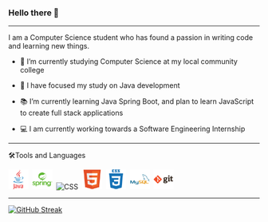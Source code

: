 ### Hello there 👋
---

I am a Computer Science student who has found a passion in writing code and learning new things. 

- 🔭 I’m currently studying Computer Science at my local community college

- :green_book: I have focused my study on Java development

- :books: I’m currently learning Java Spring Boot, and plan to learn JavaScript to create full stack applications

- :computer: I am currently working towards a Software Engineering Internship

---

:hammer_and_wrench:Tools and Languages

 <div>

<img src="https://github.com/devicons/devicon/blob/master/icons/java/java-original-wordmark.svg" title="Java" alt="Java" width="40" height="40"/>&nbsp;
<img src="https://github.com/devicons/devicon/blob/master/icons/spring/spring-original-wordmark.svg" title="Spring" alt="Spring" width="40" height="40"/>&nbsp;
<img src="https://cdn.jsdelivr.net/gh/devicons/devicon/icons/javascript/javascript-original.svg"  title="Javascript" alt="CSS" width="40" height="40"/>&nbsp;
<img src="https://github.com/devicons/devicon/blob/master/icons/html5/html5-original.svg" title="HTML5" alt="HTML" width="40" height="40"/>&nbsp;
<img src="https://github.com/devicons/devicon/blob/master/icons/css3/css3-plain-wordmark.svg"  title="CSS3" alt="CSS" width="40" height="40"/>&nbsp;
<img src="https://github.com/devicons/devicon/blob/master/icons/mysql/mysql-original-wordmark.svg" title="MySQL"  alt="MySQL" width="40" height="40"/>&nbsp;
<img src="https://github.com/devicons/devicon/blob/master/icons/git/git-original-wordmark.svg" title="Git" alt="Git" width="40" height="40"/>
<div>

---

[![GitHub Streak](http://github-readme-streak-stats.herokuapp.com?user=Jackson-Wozniak&theme=dark&background=293247)](https://git.io/streak-stats)

<!--
[![Top Langs](https://github-readme-stats.vercel.app/api/top-langs/?username=Jackson-Wozniak&layout=compact&theme=vision-friendly-dark)](https://github.com/anuraghazra/github-readme-stats)
--->
